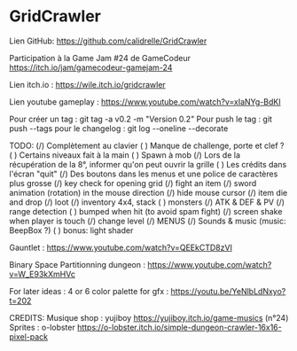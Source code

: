 # GridCrawler

Lien GitHub: https://github.com/calidrelle/GridCrawler

Participation à la Game Jam #24 de GameCodeur
https://itch.io/jam/gamecodeur-gamejam-24

Lien itch.io : https://wile.itch.io/gridcrawler

Lien youtube gameplay : https://www.youtube.com/watch?v=xIaNYg-BdKI

Pour créer un tag : git tag -a v0.2 -m "Version 0.2"
Pour push le tag  : git push --tags
pour le changelog : git log --oneline --decorate

TODO:
(/) Complètement au clavier
( ) Manque de challenge, porte et clef ?
( ) Certains niveaux fait à la main
( ) Spawn à mob
(/) Lors de la récupération de la 8°, informer qu'on peut ouvrir la grille
( ) Les crédits dans l'écran "quit"
(/) Des boutons dans les menus et une police de caractères plus grosse
(/) key check for opening grid
(/) fight an item
    (/) sword animation (rotation) in the mouse direction
    (/) hide mouse cursor
(/) item die and drop
(/) loot
(/) inventory 4x4, stack
( ) monsters
    (/) ATK & DEF & PV
    (/) range detection
    ( ) bumped when hit (to avoid spam fight)
    (/) screen shake when player is touch
(/) change level
(/) MENUS
(/) Sounds & music (music: BeepBox ?)
( ) bonus: light shader

Gauntlet : https://www.youtube.com/watch?v=QEEkCTD8zVI

Binary Space Partitionning dungeon : https://www.youtube.com/watch?v=W_E93kXmHVc

For later ideas :
4 or 6 color palette for gfx : https://youtu.be/YeNlbLdNxyo?t=202


CREDITS:
Musique shop : yujiboy https://yujiboy.itch.io/game-musics (n°24)
Sprites : o-lobster https://o-lobster.itch.io/simple-dungeon-crawler-16x16-pixel-pack
